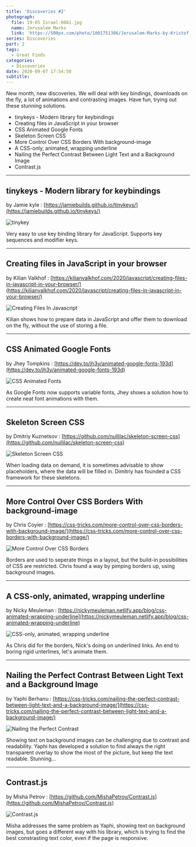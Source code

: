 ```yaml
---
title: 'Discoveries #2'
photograph:
  file: 19-05 Israel-0661.jpg
  name: Jerusalem Marks
  link: 'https://500px.com/photo/1001751386/Jerusalem-Marks-by-Kristof-Zerbe'
series: Discoveries
part: 2
tags:
  - Great Finds
categories:
  - Discoveries
date: 2020-09-07 17:54:50
subtitle:
---
```

New month, new discoveries. We will deal with key bindings, downloads on the fly, a lot of animations and contrasting images. Have fun, trying out these stunning solutions.

* tinykeys - Modern library for keybindings
* Creating files in JavaScript in your browser
* CSS Animated Google Fonts
* Skeleton Screen CSS
* More Control Over CSS Borders With background-image
* A CSS-only, animated, wrapping underline
* Nailing the Perfect Contrast Between Light Text and a Background Image
* Contrast.js

<!-- more -->

---

## tinykeys - Modern library for keybindings
by Jamie kyle : [https://jamiebuilds.github.io/tinykeys/](https://jamiebuilds.github.io/tinykeys/)

![tinykey](Discoveries-2/tinkeys.png)

Very easy to use key binding library for JavaScript. Supports key sequences and modifier keys.

---

## Creating files in JavaScript in your browser
by Kilian Valkhof : [https://kilianvalkhof.com/2020/javascript/creating-files-in-javascript-in-your-browser/](https://kilianvalkhof.com/2020/javascript/creating-files-in-javascript-in-your-browser/)

![Creating Files In Javascript](Discoveries-2/creating-files-in-javascript.png)

Kilian shows how to prepare data in JavaScript and offer them to download on the fly, without the use of storing a file.

---

## CSS Animated Google Fonts
by Jhey Tompkins : [https://dev.to/jh3y/animated-google-fonts-193d](https://dev.to/jh3y/animated-google-fonts-193d)

![CSS Animated Fonts](Discoveries-2/css-animated-fonts.png)

As Google Fonts now supports variable fonts, Jhey shows a solution how to create neat font animations with them.

---

## Skeleton Screen CSS
by Dmitriy Kuznetsov : [https://github.com/nullilac/skeleton-screen-css](https://github.com/nullilac/skeleton-screen-css)

![Skeleton Screen CSS](Discoveries-2/skeleton-screen-css.png)

When loading data on demand, it is sometimes advisable to show placeholders, where the data will be filled in. Dimitriy has founded a CSS framework for these skeletons.

---

## More Control Over CSS Borders With background-image
by Chris Coyier : [https://css-tricks.com/more-control-over-css-borders-with-background-image/](https://css-tricks.com/more-control-over-css-borders-with-background-image/)

![More Control Over CSS Borders](Discoveries-2/more-control-over-css-borders.png)

Borders are used to seperate things in a layout, but the build-in possibilities of CSS are restricted. Chris found a way by pimping borders up, using background images.

---

## A CSS-only, animated, wrapping underline
by Nicky Meuleman : [https://nickymeuleman.netlify.app/blog/css-animated-wrapping-underline](https://nickymeuleman.netlify.app/blog/css-animated-wrapping-underline)

![CSS-only, animated, wrapping underline](Discoveries-2/css-only-animated-wrapping-underline.png)

As Chris did for the borders, Nick's doing on underlined links. An end to boring rigid unterlines, let's animate them.

---

## Nailing the Perfect Contrast Between Light Text and a Background Image
by Yaphi Berhanu : [https://css-tricks.com/nailing-the-perfect-contrast-between-light-text-and-a-background-image/](https://css-tricks.com/nailing-the-perfect-contrast-between-light-text-and-a-background-image/)

![Nailing the Perfect Contrast](Discoveries-2/nailing-the-perfect-contrast.png)

Showing text on background images can be challenging due to contrast and readability. Yaphi has developed a solution to find always the right transparent overlay to show the most of the picture, but keep the text readable. Stunning...

---

## Contrast.js
by Misha Petrov : [https://github.com/MishaPetrov/Contrast.js](https://github.com/MishaPetrov/Contrast.js)

![Contrast.js](Discoveries-2/contrast-js.png)

Misha addresses the same problem as Yaphi, showing text on background images, but goes a different way with his library, which is trying to find the best constrasting text color, even if the page is responsive.